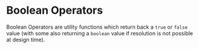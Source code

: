 # Boolean Operators

Boolean Operators are utility functions which return back a `true` or `false` value (with some also returning a `boolean` value if resolution is not possible at design time).
